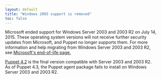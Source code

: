 ```yaml
---
layout: default
title: "Windows 2003 support is removed"
toc: false
---
```


Microsoft ended support for Windows Server 2003 and 2003 R2 on July 14, 2015. These operating system versions will not receive further security updates from Microsoft, and Puppet no longer supports them. For more information and help migrating from Windows Server 2003 and 2003 R2, see [Microsoft's end-of-life page.](https://www.microsoft.com/en-us/server-cloud/products/windows-server-2003/)

[Puppet 4.2](/puppet/4.2/reference/) is the final version compatible with Server 2003 and 2003 R2. As of Puppet 4.3, the Puppet agent package fails to install on Windows Server 2003 and 2003 R2.